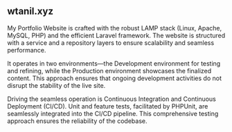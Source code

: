 ## wtanil.xyz

<p class="indent">My Portfolio Website is crafted with the robust LAMP stack (Linux, Apache, MySQL, PHP) and the efficient Laravel framework. The website is structured with a service and a repository layers to ensure scalability and seamless performance.</p><p class="indent">It operates in two environments—the Development environment for testing and refining, while the Production environment showcases the finalized content. This approach ensures that ongoing development activities do not disrupt the stability of the live site.</p><p class="indent">Driving the seamless operation is Continuous Integration and Continuous Deployment (CI/CD). Unit and feature tests, facilitated by PHPUnit, are seamlessly integrated into the CI/CD pipeline. This comprehensive testing approach ensures the reliability of the codebase.</p>